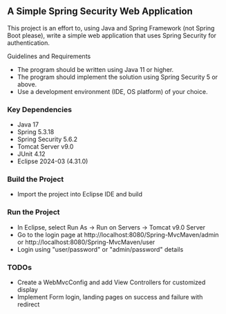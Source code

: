 ## A Simple Spring Security Web Application

This project is an effort to, using Java and Spring Framework (not Spring Boot please), write a simple web application that uses Spring Security for authentication.
 
Guidelines and Requirements

- The program should be written using Java 11 or higher.
- The program should implement the solution using Spring Security 5 or above.
- Use a development environment (IDE, OS platform) of your choice.

### Key Dependencies

- Java 17
- Spring 5.3.18
- Spring Security 5.6.2
- Tomcat Server v9.0
- JUnit 4.12
- Eclipse 2024-03 (4.31.0)

### Build the Project

- Import the project into Eclipse IDE and build

### Run the Project

- In Eclipse, select Run As -> Run on Servers -> Tomcat v9.0 Server
- Go to the login page at http://localhost:8080/Spring-MvcMaven/admin or http://localhost:8080/Spring-MvcMaven/user
- Login using "user/password" or "admin/password" details

### TODOs

- Create a WebMvcConfig and add View Controllers for customized display
- Implement Form login, landing pages on success and failure with redirect
